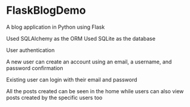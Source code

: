 # FlaskBlogDemo
A blog application in Python using Flask

Used SQLAlchemy as the ORM 
Used SQLite as the database 

User authentication

A new user can create an account using an email, a username, and password confirmation

Existing user can login with their email and password

All the posts created can be seen in the home while users can also view posts created by the specific users too
